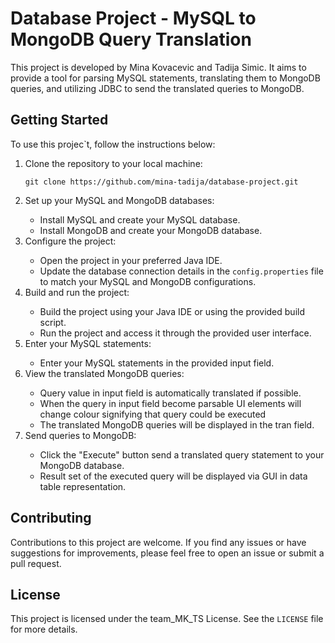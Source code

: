 
<h1>Database Project - MySQL to MongoDB Query Translation</h1>
<p>This project is developed by Mina Kovacevic and Tadija Simic. It aims to provide a tool for parsing MySQL statements, translating them to MongoDB queries, and utilizing JDBC to send the translated queries to MongoDB.</p>
<h2>Getting Started</h2>
<p>To use this projec`t, follow the instructions below:</p>
<ol>
  <li>Clone the repository to your local machine:</li>
  <pre><code>git clone https://github.com/mina-tadija/database-project.git</code></pre>
  <li>Set up your MySQL and MongoDB databases:</li>
  <ul>
    <li>Install MySQL and create your MySQL database.</li>
    <li>Install MongoDB and create your MongoDB database.</li>
  </ul>
  <li>Configure the project:</li>
  <ul>
    <li>Open the project in your preferred Java IDE.</li>
    <li>Update the database connection details in the <code>config.properties</code> file to match your MySQL and MongoDB configurations.</li>
  </ul>
  <li>Build and run the project:</li>
  <ul>
    <li>Build the project using your Java IDE or using the provided build script.</li>
    <li>Run the project and access it through the provided user interface.</li>
  </ul>
  <li>Enter your MySQL statements:</li>
  <ul>
    <li>Enter your MySQL statements in the provided input field.</li>
  </ul>
  <li>View the translated MongoDB queries:</li>
  <ul>
    <li>Query value in input field is automatically translated if possible.</li>
    <li>When the query in input field become parsable UI elements will change colour signifying that query could be executed</li>
    <li>The translated MongoDB queries will be displayed in the tran field.</li>
  </ul>
  <li>Send queries to MongoDB:</li>
  <ul>
    <li>Click the "Execute" button send a translated query statement to your MongoDB database.</li>
    <li>Result set of the executed query will be displayed via GUI in data table representation.</li>
  </ul>
</ol>
<h2>Contributing</h2>
<p>Contributions to this project are welcome. If you find any issues or have suggestions for improvements, please feel free to open an issue or submit a pull request.</p>
<h2>License</h2>
<p>This project is licensed under the team_MK_TS License. See the <code>LICENSE</code> file for more details.</p>
